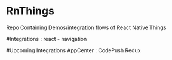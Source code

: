 # RnThings
Repo Containing Demos/integration flows of React Native Things

#Integrations : 
react - navigation

#Upcoming Integrations
AppCenter : CodePush
Redux


